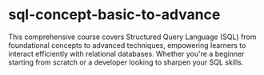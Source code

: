 # sql-concept-basic-to-advance
This comprehensive course covers Structured Query Language (SQL) from foundational concepts to advanced techniques, empowering learners to interact efficiently with relational databases. Whether you're a beginner starting from scratch or a developer looking to sharpen your SQL skills.
